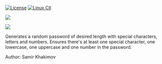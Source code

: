 
[![License](http://img.shields.io/:license-mit-blue.svg?style=flat-square)](http://badges.mit-license.org)
[![Linux CII](https://secret-retreat-6638.herokuapp.com/badge-silver.svg)](https://secret-retreat-6638.herokuapp.com/projects/2)

![](https://secret-retreat-6638.herokuapp.com/projects/1/badge)

![](http://ruby-gem-downloads-badge.herokuapp.com/rails/4.1.0)

Generates a random password of desired length with special characters,
letters and numbers.  Ensures there's at least one special character,
one lowercase, one uppercase and one number in the password.

Author: Samir Khakimov
